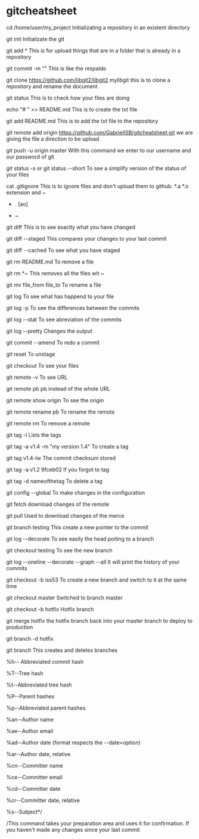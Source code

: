 # gitcheatsheet
cd /home/user/my_project            Initializating a repository in an existent directory

git init                            Initializate the git

git add *                           This is for upload things that are in a folder that is already in a repository


git commit -m ""                    This is like the respaldo

git clone https://github.com/libgit2/libgit2 mylibgit  this is to clone a repository and rename the document

git status                          This is to check how your files are doing 

echo "# " >> README.md              This is to create the txt file 

git add README.md                   This is to add the txt file to the repository


git remote add origin https://github.com/GabrielISB/gitcheatsheet.git   we are giving the file a direction to be upload

git push -u origin master           With this command we enter to our username and our password of git

git status -s or git status --short  To see a simplify version of the status of your files

cat .gitignore                       This is to ignore files and don't upload them to github. *.a *.o extension and ~

* . [ao]

* ~

git diff                             This is to see exactly what you have changed

git diff --staged                    This compares your changes to your last commit

git diff --cached                    To see what you have staged

git rm README.md                     To remove a file

git rm \*~                           This removes all the files wit ~

git mv file_from file_to             To rename a file

git log                              To see what has happend to your file

git log -p                           To see the differences between the commits

git log --stat                       To see abreviation of the commits

git log --pretty                      Changes the output

git commit --amend                    To redo a commit

git reset                            To unstage

git checkout                         To see your files

git remote -v                        To see URL

git remote pb                         pb instead of the whole URL

git remote show origin               To see the origin

git remote rename pb                 To rename the remote

git remote rm                        To remove a remote

git tag -l                            Lists the tags 

git tag -a v1.4 -m "my version 1.4"    To create a tag

git tag v1.4-lw                      The commit checksum stored

git tag -a v1.2 9fceb02              If you forgot to tag

git tag -d nameofthetag               To delete a tag

git config --global                  To make changes in the configuration

git fetch                            download changes of the remote

git pull                            Used to download changes of the merce 

git branch testing                  This create a new pointer to the commit

git log --decorate                   To see easily the head poiting to a branch

git checkout testing                To see the new branch

git log --oneline --decorate --graph --all   It will print the history of your commits

git checkout -b iss53                To create a new branch and switch to it at the same time

git checkout master               Switched to branch master

git checkout -b hotfix              Hotfix branch 

git merge hotfix                        the hotfix branch back into your master branch to deploy to production

git branch -d hotfix                

git branch                           This creates and deletes branches

%h-- Abbreviated commit hash

%T--Tree hash

%t--Abbreviated tree hash

%P--Parent hashes

%p--Abbreviated parent hashes

%an--Author name

%ae--Author email

%ad--Author date (format respects the --date=option)

%ar--Author date, relative

%cn--Committer name

%ce--Committer email

%cd--Committer date

%cr--Committer date, relative

%s--Subject*/

/This command takes your preparation area and uses it for confirmation. If you haven't made any changes since your last commit
